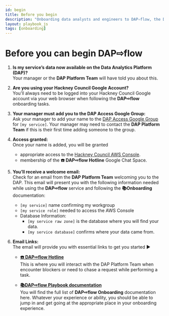 ```yaml
---
id: begin
title: Before you begin
description: "Onboarding data analysts and engineers to DAP⇨flow, the Data Analytics Platform Airflow integration."
layout: playbook_js
tags: [onboarding]
---
```


# Before you can begin DAP⇨flow

1. **Is my service’s data now available on the Data Analytics Platform (DAP)?**  
    Your manager or the **DAP Platform Team** will have told you about this.

2. **Are you using your Hackney Council Google Account?**  
    You’ll always need to be logged into your Hackney Council Google account via your web browser when following the **DAP⇨flow** onboarding tasks.

3. **Your manager must add you to the DAP Access Google Group:**  
    Ask your manager to add your name to the [DAP Access Google Group](https://support.google.com/groups/answer/2465464?hl=en) for `[my service]`. Your manager may need to contact the **DAP Platform Team** if this is their first time adding someone to the group.

4. **Access granted:**  
    Once your name is added, you will be granted  
    - appropriate access to the [Hackney Council AWS Console](https://d-936715b9ec.awsapps.com/start/#/?tab=accounts).
    - membership of the **☎️ DAP⇨flow Hotline** Google Chat Space.

5. **You’ll receive a welcome email:**  
    Check for an email from the **DAP Platform Team** welcoming you to the DAP. This email will present you with the following information needed while using the **DAP⇨flow** service and following the **📚Onboarding** documentation:  
    - `[my service]` name confirming my workgroup
    - `[my service role]` needed to access the AWS Console
    - Database Information:
        - `[my service raw zone]` is the database where you will find your data.
        - `[my service database]` confirms where your data came from.

6. **Email Links:**  
    The email will provide you with essential links to get you started ►

    - **[☎️ DAP⇨flow Hotline](https://chat.google.com/room/AAAAZYTZYPE/w4EMQuK-9QA/w4EMQuK-9QA?cls=10)**  
        This is where you will interact with the DAP Platform Team when encounter blockers or need to chase a request while performing a task.  

    - **[📚DAP⇨flow Playbook documentation](https://playbook.hackney.gov.uk/Data-Platform-Playbook/dap-airflow/introduction)**  
        You will find the full list of **DAP⇨flow Onboarding** documentation here. Whatever your experience or ability, you should be able to jump in and get going at the appropriate place in your onboarding experience.

